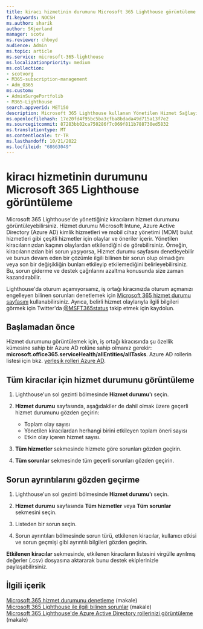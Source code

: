 ```yaml
---
title: kiracı hizmetinin durumunu Microsoft 365 Lighthouse görüntüleme
f1.keywords: NOCSH
ms.author: sharik
author: SKjerland
manager: scotv
ms.reviewer: chboyd
audience: Admin
ms.topic: article
ms.service: microsoft-365-lighthouse
ms.localizationpriority: medium
ms.collection:
- scotvorg
- M365-subscription-management
- Adm_O365
ms.custom:
- AdminSurgePortfolib
- M365-Lighthouse
search.appverid: MET150
description: Microsoft 365 Lighthouse kullanan Yönetilen Hizmet Sağlayıcıları (MSP) için kiracı hizmeti durumunu görüntülemeyi öğrenin.
ms.openlocfilehash: 17e20fd4f95bc5ba3cfba8bdada49d715a13f7e2
ms.sourcegitcommit: 87283bb02ca750286f7c069f811b788730ed5832
ms.translationtype: MT
ms.contentlocale: tr-TR
ms.lasthandoff: 10/21/2022
ms.locfileid: "68663049"
---
```

# <a name="view-tenant-service-health-in-microsoft-365-lighthouse"></a>kiracı hizmetinin durumunu Microsoft 365 Lighthouse görüntüleme

Microsoft 365 Lighthouse'de yönettiğiniz kiracıların hizmet durumunu görüntüleyebilirsiniz. Hizmet durumu Microsoft Intune, Azure Active Directory (Azure AD) kimlik hizmetleri ve mobil cihaz yönetimi (MDM) bulut hizmetleri gibi çeşitli hizmetler için olaylar ve öneriler içerir. Yönetilen kiracılarınızdan kaçının olaylardan etkilendiğini de görebilirsiniz. Örneğin, kiracılarınızdan biri sorun yaşıyorsa, Hizmet durumu sayfasını denetleyebilir ve bunun devam eden bir çözümle ilgili bilinen bir sorun olup olmadığını veya son bir değişikliğin bunları etkileyip etkilemediğini belirleyebilirsiniz. Bu, sorun giderme ve destek çağrılarını azaltma konusunda size zaman kazandırabilir.

Lighthouse'da oturum açamıyorsanız, iş ortağı kiracınızda oturum açmanızı engelleyen bilinen sorunları denetlemek için [Microsoft 365 hizmet durumu sayfasını](https://status.office365.com/) kullanabilirsiniz. Ayrıca, belirli hizmet olaylarıyla ilgili bilgileri görmek için Twitter'da [@MSFT365status](https://twitter.com/MSFT365Status) takip etmek için kaydolun.

## <a name="before-you-begin"></a>Başlamadan önce

Hizmet durumunu görüntülemek için, iş ortağı kiracısında şu özellik kümesine sahip bir Azure AD rolüne sahip olmanız gerekir: **microsoft.office365.serviceHealth/allEntities/allTasks**. Azure AD rollerin listesi için bkz. [yerleşik rolleri Azure AD](/azure/active-directory/roles/permissions-reference).

## <a name="view-service-health-status-for-all-tenants"></a>Tüm kiracılar için hizmet durumunu görüntüleme

1. Lighthouse'un sol gezinti bölmesinde **Hizmet durumu'ı** seçin.

2. **Hizmet durumu** sayfasında, aşağıdakiler de dahil olmak üzere geçerli hizmet durumunu gözden geçirin:

   - Toplam olay sayısı
   - Yönetilen kiracılardan herhangi birini etkileyen toplam öneri sayısı
   - Etkin olay içeren hizmet sayısı.

3. **Tüm hizmetler** sekmesinde hizmete göre sorunları gözden geçirin.

4. **Tüm sorunlar** sekmesinde tüm geçerli sorunları gözden geçirin.

## <a name="review-issue-details"></a>Sorun ayrıntılarını gözden geçirme

1. Lighthouse'un sol gezinti bölmesinde **Hizmet durumu'ı** seçin.

2. **Hizmet durumu** sayfasında **Tüm hizmetler** veya **Tüm sorunlar** sekmesini seçin.

3. Listeden bir sorun seçin.

4. Sorun ayrıntıları bölmesinde sorun türü, etkilenen kiracılar, kullanıcı etkisi ve sorun geçmişi gibi ayrıntılı bilgileri gözden geçirin.

**Etkilenen kiracılar** sekmesinde, etkilenen kiracıların listesini virgülle ayrılmış değerler (.csv) dosyasına aktararak bunu destek ekiplerinizle paylaşabilirsiniz.

## <a name="related-content"></a>İlgili içerik

[Microsoft 365 hizmet durumunu denetleme](/microsoft-365/enterprise/view-service-health) (makale)\
[Microsoft 365 Lighthouse ile ilgili bilinen sorunlar](m365-lighthouse-known-issues.md) (makale)\
[Microsoft 365 Lighthouse'de Azure Active Directory rollerinizi görüntüleme](m365-lighthouse-view-your-roles.md) (makale)
